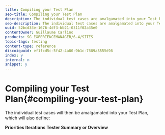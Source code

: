 ```yaml
---
title: Compiling your Test Plan
seo-title: Compiling your Test Plan
description: The individual test cases are amalgamated into your Test Plan
seo-description: The individual test cases are amalgamated into your Test Plan
uuid: 52bcd33e-1676-4df3-bb21-0311f02a35e0
contentOwner: Guillaume Carlino
products: SG_EXPERIENCEMANAGER/6.4/SITES
topic-tags: testing
content-type: reference
discoiquuid: ef1fcd5c-5f42-4a80-9b1c-7889a3555d98
index: y
internal: n
snippet: y
---
```


# Compiling your Test Plan{#compiling-your-test-plan}

The individual test cases will then be amalgamated into your Test Plan, which will also define:

**Priorities**
**Iterations** **Tester** **Summary or Overview** 
